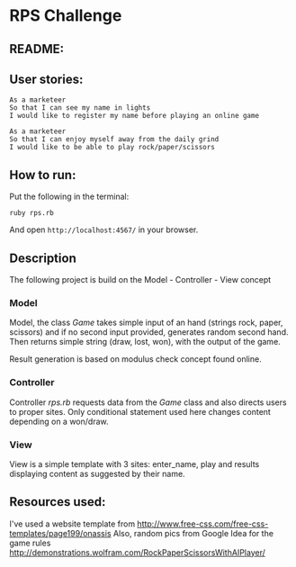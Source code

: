 # RPS Challenge

README:
-------

## User stories:
```
As a marketeer
So that I can see my name in lights
I would like to register my name before playing an online game

As a marketeer
So that I can enjoy myself away from the daily grind
I would like to be able to play rock/paper/scissors
```

## How to run:
Put the following in the terminal:
```
ruby rps.rb
```
And open `http://localhost:4567/` in your browser.

## Description
The following project is build on the Model - Controller - View concept

### Model
Model, the class _Game_ takes simple input of an hand (strings rock, paper, scissors) and if no second input provided, generates random second hand. Then returns simple string (draw, lost, won), with the output of the game.

Result generation is based on modulus check concept found online.

### Controller
Controller _rps.rb_ requests data from the _Game_ class and also directs users to proper sites. Only conditional statement used here changes content depending on a won/draw.

### View
 View is a simple template with 3 sites: enter_name, play and results displaying content as suggested by their name. 

## Resources used:
I've used a website template from http://www.free-css.com/free-css-templates/page199/onassis
Also, random pics from Google
Idea for the game rules http://demonstrations.wolfram.com/RockPaperScissorsWithAIPlayer/
